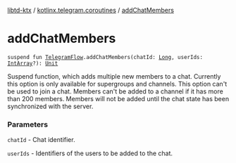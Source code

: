 [libtd-ktx](../index.md) / [kotlinx.telegram.coroutines](index.md) / [addChatMembers](./add-chat-members.md)

# addChatMembers

`suspend fun `[`TelegramFlow`](../kotlinx.telegram.core/-telegram-flow/index.md)`.addChatMembers(chatId: `[`Long`](https://kotlinlang.org/api/latest/jvm/stdlib/kotlin/-long/index.html)`, userIds: `[`IntArray`](https://kotlinlang.org/api/latest/jvm/stdlib/kotlin/-int-array/index.html)`?): `[`Unit`](https://kotlinlang.org/api/latest/jvm/stdlib/kotlin/-unit/index.html)

Suspend function, which adds multiple new members to a chat. Currently this option is only
available for supergroups and channels. This option can't be used to join a chat. Members can't be
added to a channel if it has more than 200 members. Members will not be added until the chat state
has been synchronized with the server.

### Parameters

`chatId` - Chat identifier.

`userIds` - Identifiers of the users to be added to the chat.